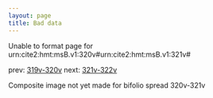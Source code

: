 ```yaml
---
layout: page
title: Bad data
---
```


Unable to format page for urn:cite2:hmt:msB.v1:320v#urn:cite2:hmt:msB.v1:321v#

prev: [319v-320v](../319v-320v/) next: [321v-322v](../321v-322v/)

Composite image not yet made for bifolio spread 320v-321v

